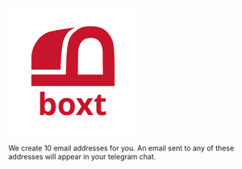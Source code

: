 ![](res/boxt256x256.png)

We create 10 email addresses for you. An email sent to any of these addresses will appear in your telegram chat.
